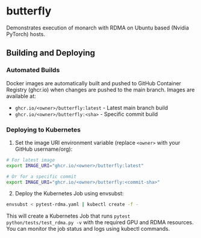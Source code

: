 # butterfly

Demonstrates execution of monarch with RDMA on Ubuntu based (Nvidia PyTorch)
hosts.

## Building and Deploying

### Automated Builds

Docker images are automatically built and pushed to GitHub Container Registry (ghcr.io)
when changes are pushed to the main branch. Images are available at:
- `ghcr.io/<owner>/butterfly:latest` - Latest main branch build
- `ghcr.io/<owner>/butterfly:<sha>` - Specific commit build

### Deploying to Kubernetes

1. Set the image URI environment variable (replace `<owner>` with your GitHub username/org):
```bash
# For latest image
export IMAGE_URI="ghcr.io/<owner>/butterfly:latest"

# Or for a specific commit
export IMAGE_URI="ghcr.io/<owner>/butterfly:<commit-sha>"
```

2. Deploy the Kubernetes Job using envsubst:
```bash
envsubst < pytest-rdma.yaml | kubectl create -f -
```

This will create a Kubernetes Job that runs `pytest python/tests/test_rdma.py -v`
with the required GPU and RDMA resources. You can monitor the job status and logs
using kubectl commands.

